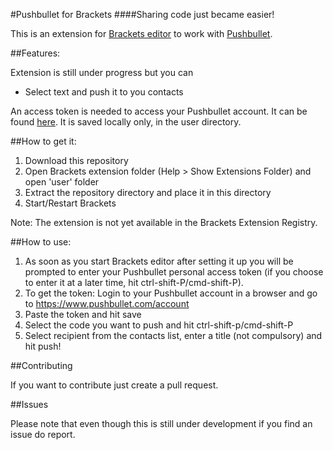 #Pushbullet for Brackets
####Sharing code just became easier!

This is an extension for <a href="http://brackets.io/">Brackets editor</a> to work with <a href="https://www.pushbullet.com/">Pushbullet</a>.

##Features:

Extension is still under progress but you can

- Select text and push it to you contacts

An access token is needed to access your Pushbullet account. It can be found <a href="https://www.pushbullet.com/account">here</a>. It is saved locally only, in the user directory. 

##How to get it:

1. Download this repository
2. Open Brackets extension folder (Help > Show Extensions Folder) and open 'user' folder
3. Extract the repository directory and place it in this directory
4. Start/Restart Brackets

Note: The extension is not yet available in the Brackets Extension Registry.

##How to use:

1. As soon as you start Brackets editor after setting it up you will be prompted to enter your Pushbullet personal access token (if you choose to enter it at a later time, hit ctrl-shift-P/cmd-shift-P).
2. To get the token: Login to your Pushbullet account in a browser and go to https://www.pushbullet.com/account 
3. Paste the token and hit save
4. Select the code you want to push and hit ctrl-shift-p/cmd-shift-P
5. Select recipient from the contacts list, enter a title (not compulsory) and hit push!

##Contributing

If you want to contribute just create a pull request.

##Issues

Please note that even though this is still under development if you find an issue do report.








